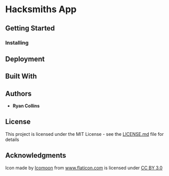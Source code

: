 # Hacksmiths App

## Getting Started


### Installing



## Deployment


## Built With



## Authors

* **Ryan Collins**

## License

This project is licensed under the MIT License - see the [LICENSE.md](LICENSE.md) file for details

## Acknowledgments

<div>Icon made by <a href="http://www.icomoon.io" title="Icomoon">Icomoon</a> from <a href="http://www.flaticon.com" title="Flaticon">www.flaticon.com</a> is licensed under <a href="http://creativecommons.org/licenses/by/3.0/" title="Creative Commons BY 3.0">CC BY 3.0</a></div>
